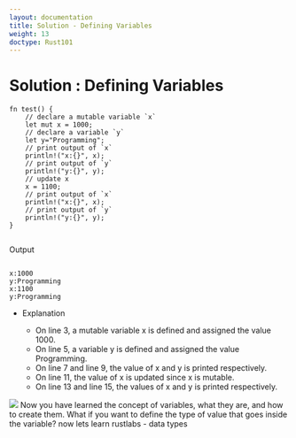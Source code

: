 ```yaml
---
layout: documentation
title: Solution - Defining Variables
weight: 13
doctype: Rust101
---
```


# Solution : Defining Variables

```
fn test() {
    // declare a mutable variable `x`
    let mut x = 1000;
    // declare a variable `y`
    let y="Programming";
    // print output of `x`
    println!("x:{}", x);
    // print output of `y`
    println!("y:{}", y);
    // update x
    x = 1100;
    // print output of `x`
    println!("x:{}", x);
    // print output of `y`
    println!("y:{}", y);
}


```
Output

```

x:1000
y:Programming
x:1100
y:Programming

```
- Explanation 

    - On line 3, a mutable variable x is defined and assigned the value 1000.
    - On line 5, a variable y is defined and assigned the value Programming.
    - On line 7 and line 9, the value of x and y is printed respectively.
    - On line 11, the value of x is updated since x is mutable.
    - On line 13 and line 15, the values of x and y is printed respectively.
    
![](https://raw.githubusercontent.com/sangam14/RustLabs/master/img/explain_var.png)
Now you have learned the concept of variables, what they are, and how to create them. What if you want to define the type of value that goes inside the variable?
now lets learn rustlabs - data types 


